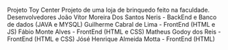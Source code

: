 Projeto Toy Center
Projeto de uma loja de brinquedo feito na faculdade.
Desenvolvedores 
João Vítor Moreira Dos Santos Neris - BackEnd e Banco de dados (JAVA e MYSQL)
Guilherme Cabral de Lima - FrontEnd (HTML e JS)
Fábio Monte Alves - FrontEnd (HTML e CSS)
Matheus Godoy dos Reis - FrontEnd (HTML e CSS)
Jósé Henrique Almeida Motta - FrontEnd (HTML)
